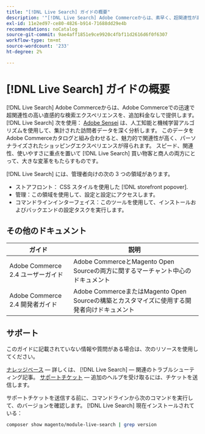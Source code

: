```yaml
---
title: "[!DNL Live Search] ガイドの概要"
description: '"[!DNL Live Search] Adobe Commerceからは、素早く、超関連性が高く、直感的な検索エクスペリエンスを提供します。」'
exl-id: 11e2ed97-ce80-4826-b914-71688dd29e4b
recommendations: noCatalog
source-git-commit: 9ae4aff1851e9ce9920c4fbf11d2616d6f0f6307
workflow-type: tm+mt
source-wordcount: '233'
ht-degree: 2%

---
```


# [!DNL Live Search] ガイドの概要

[!DNL Live Search] Adobe Commerceからは、Adobe Commerceでの迅速で超関連性の高い直感的な検索エクスペリエンスを、追加料金なしで提供します。 [!DNL Live Search] 次を使用： [Adobe Sensei](https://www.adobe.com/sensei.html) は、人工知能と機械学習アルゴリズムを使用して、集計された訪問者データを深く分析します。 このデータをAdobe Commerceカタログと組み合わせると、魅力的で関連性が高く、パーソナライズされたショッピングエクスペリエンスが得られます。 スピード、関連性、使いやすさに重点を置いて [!DNL Live Search] 買い物客と商人の両方にとって、大きな変革をもたらすものです。

[!DNL Live Search] には、管理者向けの次の 3 つの領域があります。

* ストアフロント： CSS スタイルを使用した [!DNL storefront popover].
* 管理：この領域を使用して、設定と設定にアクセスします。
* コマンドラインインターフェイス：このツールを使用して、インストールおよびバックエンドの設定タスクを実行します。

## その他のドキュメント

| ガイド | 説明 |
|--- |--- |
| Adobe Commerce 2.4 ユーザーガイド | Adobe CommerceとMagento Open Sourceの両方に関するマーチャント中心のドキュメント |
| Adobe Commerce 2.4 開発者ガイド | Adobe CommerceまたはMagento Open Sourceの構築とカスタマイズに使用する開発者向けドキュメント |

## サポート

このガイドに記載されていない情報や質問がある場合は、次のリソースを使用してください。

[ナレッジベース](https://experienceleague.adobe.com/docs/commerce-knowledge-base/kb/overview.html)  — 詳しくは、 [!DNL Live Search] — 関連のトラブルシューティング記事。
[サポートチケット](https://experienceleague.adobe.com/docs/commerce-knowledge-base/kb/help-center-guide/magento-help-center-user-guide.html#submit-ticket)  — 追加のヘルプを受け取るには、チケットを送信します。

サポートチケットを送信する前に、コマンドラインから次のコマンドを実行して、のバージョンを確認します。 [!DNL Live Search] 現在インストールされている：

```bash
composer show magento/module-live-search | grep version
```
